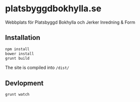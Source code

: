 platsbyggdbokhylla.se
=====================

Webbplats för Platsbyggd Bokhylla och Jerker Inredning &amp; Form


Installation
------------

``` bash
npm install
bower install
grunt build
```

The site is compiled into `/dist/`


Devlopment
----------

``` bash
grunt watch
```
